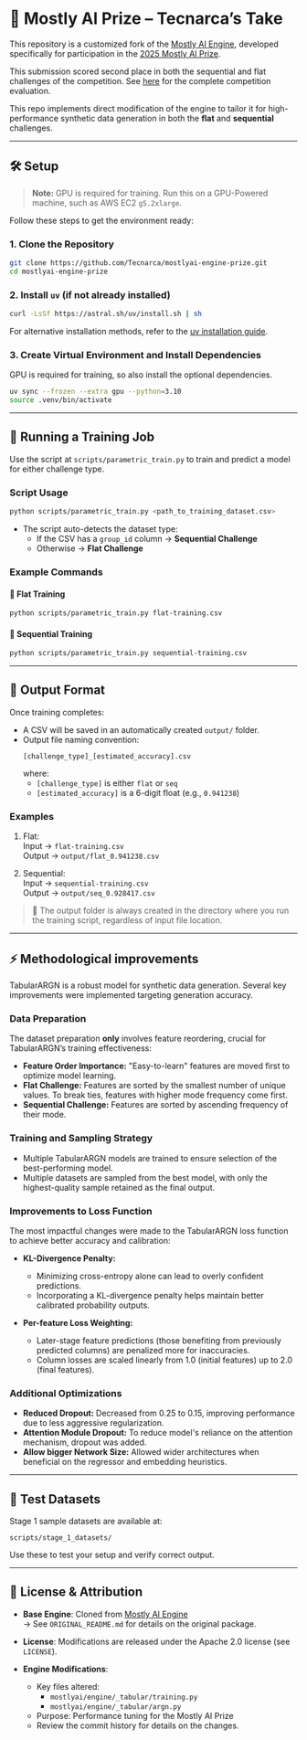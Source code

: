 # 💎 Mostly AI Prize – Tecnarca’s Take

This repository is a customized fork of the [Mostly AI Engine](https://github.com/mostly-ai/mostlyai-engine), developed specifically for participation in the [2025 Mostly AI Prize](https://www.mostlyaiprize.com/).

This submission scored second place in both the sequential and flat challenges of the competition. See [here](https://github.com/mostly-ai/the-prize-eval) for the complete competition evaluation.

This repo implements direct modification of the engine to tailor it for high-performance synthetic data generation in both the **flat** and **sequential** challenges.

---

## 🛠️ Setup

> **Note:** GPU is required for training. Run this on a GPU-Powered machine, such as AWS EC2 `g5.2xlarge`.


Follow these steps to get the environment ready:

### 1. Clone the Repository
```bash
git clone https://github.com/Tecnarca/mostlyai-engine-prize.git
cd mostlyai-engine-prize
```

### 2. Install `uv` (if not already installed)
```bash
curl -LsSf https://astral.sh/uv/install.sh | sh
```
For alternative installation methods, refer to the [uv installation guide](https://docs.astral.sh/uv/getting-started/installation/).

### 3. Create Virtual Environment and Install Dependencies
GPU is required for training, so also install the optional dependencies.
```bash
uv sync --frozen --extra gpu --python=3.10
source .venv/bin/activate
```

---

## 🚀 Running a Training Job

Use the script at `scripts/parametric_train.py` to train and predict a model for either challenge type.

### Script Usage
```bash
python scripts/parametric_train.py <path_to_training_dataset.csv>
```

- The script auto-detects the dataset type:
  - If the CSV has a `group_id` column → **Sequential Challenge**
  - Otherwise → **Flat Challenge**

### Example Commands
#### 🔹 Flat Training
```bash
python scripts/parametric_train.py flat-training.csv
```
#### 🔹 Sequential Training
```bash
python scripts/parametric_train.py sequential-training.csv
```

---

## 📂 Output Format

Once training completes:

- A CSV will be saved in an automatically created `output/` folder.
- Output file naming convention:  
  ```
  [challenge_type]_[estimated_accuracy].csv
  ```
  where:
  - `[challenge_type]` is either `flat` or `seq`
  - `[estimated_accuracy]` is a 6-digit float (e.g., `0.941238`)

### Examples
1. Flat:  
   Input → `flat-training.csv`  
   Output → `output/flat_0.941238.csv`

2. Sequential:  
   Input → `sequential-training.csv`  
   Output → `output/seq_0.928417.csv`

> 📌 The output folder is always created in the directory where you run the training script, regardless of input file location.

---

## ⚡ Methodological improvements

TabularARGN is a robust model for synthetic data generation. Several key improvements were implemented targeting generation accuracy.

### Data Preparation

The dataset preparation **only** involves feature reordering, crucial for TabularARGN’s training effectiveness:

- **Feature Order Importance:** "Easy-to-learn" features are moved first to optimize model learning.
- **Flat Challenge:** Features are sorted by the smallest number of unique values. To break ties, features with higher mode frequency come first.
- **Sequential Challenge:** Features are sorted by ascending frequency of their mode.

### Training and Sampling Strategy

- Multiple TabularARGN models are trained to ensure selection of the best-performing model.
- Multiple datasets are sampled from the best model, with only the highest-quality sample retained as the final output.

### Improvements to Loss Function

The most impactful changes were made to the TabularARGN loss function to achieve better accuracy and calibration:

- **KL-Divergence Penalty:**
  - Minimizing cross-entropy alone can lead to overly confident predictions.
  - Incorporating a KL-divergence penalty helps maintain better calibrated probability outputs.

- **Per-feature Loss Weighting:**
  - Later-stage feature predictions (those benefiting from previously predicted columns) are penalized more for inaccuracies.
  - Column losses are scaled linearly from 1.0 (initial features) up to 2.0 (final features).

### Additional Optimizations

- **Reduced Dropout:** Decreased from 0.25 to 0.15, improving performance due to less aggressive regularization.
- **Attention Module Dropout:** To reduce model's reliance on the attention mechanism, dropout was added.
- **Allow bigger Network Size:** Allowed wider architectures when beneficial on the regressor and embedding heuristics.


---

## 🧪 Test Datasets

Stage 1 sample datasets are available at:
```
scripts/stage_1_datasets/
```
Use these to test your setup and verify correct output.

---

## 📄 License & Attribution

- **Base Engine**: Cloned from [Mostly AI Engine](https://github.com/mostly-ai/mostlyai-engine)  
  → See `ORIGINAL_README.md` for details on the original package.

- **License**: Modifications are released under the Apache 2.0 license (see `LICENSE`).

- **Engine Modifications**:
  - Key files altered:  
    - `mostlyai/engine/_tabular/training.py`  
    - `mostlyai/engine/_tabular/argn.py`  
  - Purpose: Performance tuning for the Mostly AI Prize  
  - Review the commit history for details on the changes.
